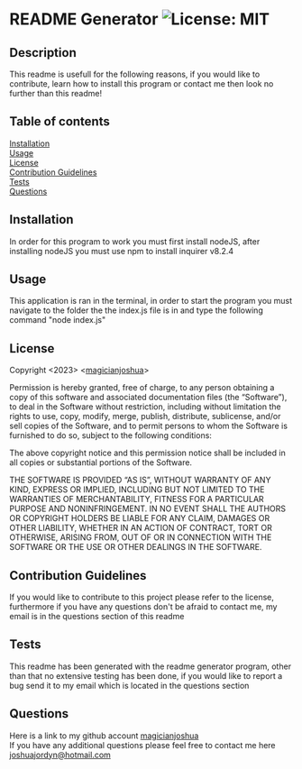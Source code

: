 # README Generator ![License: MIT](https://img.shields.io/badge/License-MIT-blue.svg)
## Description <br>
This readme is usefull for the following reasons, if you would like to contribute, learn how to install this program or contact me then look no further than this readme! <br>
## Table of contents <br>
[Installation](#installation-) <br>
[Usage](#usage-) <br>
[License](#license-) <br>
[Contribution Guidelines](#Contribution-Guidelines-) <br>
[Tests](#tests-)<br>
[Questions](#questions-) <br>

## Installation <br>
In order for this program to work you must first install nodeJS, after installing nodeJS you must use npm to install inquirer v8.2.4 <br>
## Usage <br>
This application is ran in the terminal, in order to start the program you must navigate to the folder the the index.js file is in and type the following command "node index.js" <br>
## License <br>
Copyright <2023> <[magicianjoshua](https://github.com/magicianjoshua)> <br>
        

Permission is hereby granted, free of charge, to any person obtaining a copy 
of this software and associated documentation files (the “Software”), 
to deal in the Software without restriction, including without limitation the 
rights to use, copy, modify, merge, publish, distribute, sublicense, and/or sell 
copies of the Software, and to permit persons to whom the Software is furnished to
do so, subject to the following conditions:

The above copyright notice and this permission notice shall be included in all copies or substantial
portions of the Software. 
        
THE SOFTWARE IS PROVIDED “AS IS”, WITHOUT WARRANTY OF ANY KIND, 
EXPRESS OR IMPLIED, INCLUDING BUT NOT LIMITED TO THE WARRANTIES OF MERCHANTABILITY, 
FITNESS FOR A PARTICULAR PURPOSE AND NONINFRINGEMENT. IN NO EVENT SHALL THE AUTHORS OR COPYRIGHT HOLDERS 
BE LIABLE FOR ANY CLAIM, DAMAGES OR OTHER LIABILITY, WHETHER IN AN ACTION OF CONTRACT, TORT
OR OTHERWISE, ARISING FROM, OUT OF OR IN CONNECTION WITH THE SOFTWARE OR THE USE OR OTHER DEALINGS IN THE SOFTWARE. <br> 
## Contribution Guidelines <br> 
If you would like to contribute to this project please refer to the license, furthermore if you have any questions don't be afraid to contact me, my email is in the questions section of this readme <br>
## Tests <br>
This readme has been generated with the readme generator program, other than that no extensive testing has been done, if you would like to report a bug send it to my email which is located in the questions section
## Questions <br> 
Here is a link to my github account [magicianjoshua](https://github.com/magicianjoshua) <br>
If you have any additional questions please feel free to contact me here joshuajordyn@hotmail.com
